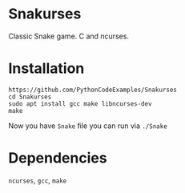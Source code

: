 # Snakurses
Classic Snake game. C and ncurses.

# Installation 
```
https://github.com/PythonCodeExamples/Snakurses
cd Snakurses
sudo apt install gcc make libncurses-dev
make
```
Now you have ```Snake``` file you can run via ```./Snake```

# Dependencies
`ncurses`, `gcc`, `make`
